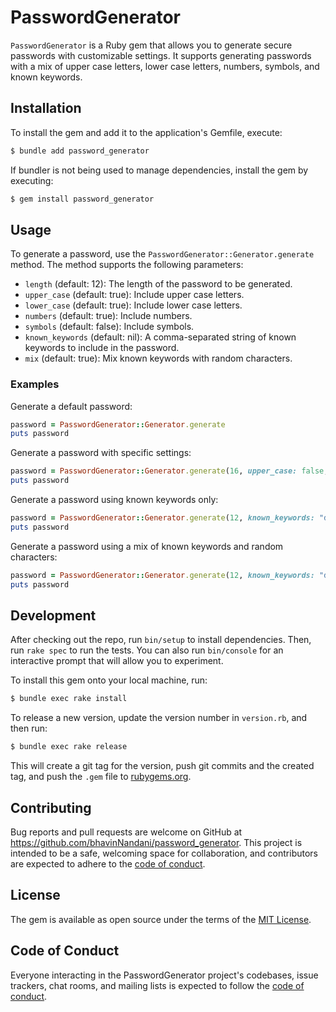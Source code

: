 # PasswordGenerator

`PasswordGenerator` is a Ruby gem that allows you to generate secure passwords with customizable settings. It supports generating passwords with a mix of upper case letters, lower case letters, numbers, symbols, and known keywords.

## Installation

To install the gem and add it to the application's Gemfile, execute:

```sh
$ bundle add password_generator
```

If bundler is not being used to manage dependencies, install the gem by executing:

```sh
$ gem install password_generator
```

## Usage

To generate a password, use the `PasswordGenerator::Generator.generate` method. The method supports the following parameters:

- `length` (default: 12): The length of the password to be generated.
- `upper_case` (default: true): Include upper case letters.
- `lower_case` (default: true): Include lower case letters.
- `numbers` (default: true): Include numbers.
- `symbols` (default: false): Include symbols.
- `known_keywords` (default: nil): A comma-separated string of known keywords to include in the password.
- `mix` (default: true): Mix known keywords with random characters.

### Examples

Generate a default password:

```ruby
password = PasswordGenerator::Generator.generate
puts password
```

Generate a password with specific settings:

```ruby
password = PasswordGenerator::Generator.generate(16, upper_case: false, symbols: true)
puts password
```

Generate a password using known keywords only:

```ruby
password = PasswordGenerator::Generator.generate(12, known_keywords: "dog,cat,fish", mix: false)
puts password
```

Generate a password using a mix of known keywords and random characters:

```ruby
password = PasswordGenerator::Generator.generate(12, known_keywords: "dog,cat,fish", mix: true)
puts password
```

## Development

After checking out the repo, run `bin/setup` to install dependencies. Then, run `rake spec` to run the tests. You can also run `bin/console` for an interactive prompt that will allow you to experiment.

To install this gem onto your local machine, run:

```sh
$ bundle exec rake install
```

To release a new version, update the version number in `version.rb`, and then run:

```sh
$ bundle exec rake release
```

This will create a git tag for the version, push git commits and the created tag, and push the `.gem` file to [rubygems.org](https://rubygems.org).

## Contributing

Bug reports and pull requests are welcome on GitHub at https://github.com/bhavinNandani/password_generator. This project is intended to be a safe, welcoming space for collaboration, and contributors are expected to adhere to the [code of conduct](https://github.com/[USERNAME]/password_generator/blob/main/CODE_OF_CONDUCT.md).

## License

The gem is available as open source under the terms of the [MIT License](https://opensource.org/licenses/MIT).

## Code of Conduct

Everyone interacting in the PasswordGenerator project's codebases, issue trackers, chat rooms, and mailing lists is expected to follow the [code of conduct](https://github.com/[USERNAME]/password_generator/blob/main/CODE_OF_CONDUCT.md).
